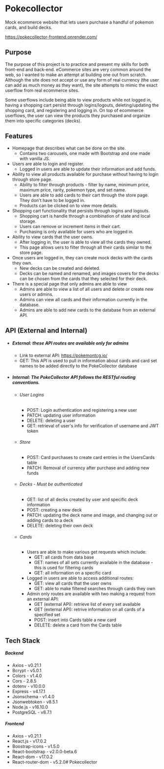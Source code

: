 **Pokecollector**
=====================================

Mock ecommerce website that lets users purchase a handful of pokemon cards, and build decks. 

https://pokecollector-frontend.onrender.com/

**Purpose**
---------------

The purpose of this project is to practice and present my skills for both front-end and back-end. eCommerce sites are very common around the web, so I wanted to make an attempt at building one out from scratch. Although the site does not accept or use any form of real currency (the user can add as much money as they want), the site attempts to mimic the exact userflow from real ecommerce sites. 

Some userflows include being able to view products while not logged in, having a shopping cart persist through logins/logouts, deleting/updating the shopping card, and registering and logging in. On top of ecommerce userflows, the user can view the products they purchased and organize them into specific categories (decks).

**Features**
---------------
- Homepage that describes what can be done on the site.
    - Contains two carousels, one made with Bootstrap and one made with vanilla JS.
- Users are able to login and register.
    - Logged in users are able to update their information and add funds.
- Ability to view all products available for purchase without having to login through store page.
    - Ability to filter through products - filter by name, minimum price, maximum price, rarity, pokemon type, and set name.
    - Users are able to add cards to their cart through the store page. They don't have to be logged in.
    - Products can be clicked on to view more details.
- Shopping cart functionality that persists through logins and logouts.
    - Shopping cart is handle through a combination of state and local storage.
    - Users can remove or increment items in their cart.
    - Purchasing is only available for users who are logged in.
- Ability to view cards that the user owns.
    - After logging in, the user is able to view all the cards they owned.
    - This page allows uers to filter through all their cards similar to the store page. 
- Once users are logged in, they can create mock decks with the cards they own.
    - New decks can be created and deleted.
    - Decks can be named and renamed, and images covers for the decks can be chosen from the cards that they selected for their deck.
- There is a special page that only admins are able to view
    - Admins are able to view a list of all users and delete or create new users or admins.
    - Admins can view all cards and their information currently in the database.
    - Admins are able to add new cards to the database from an external API. 

**API** (External and Internal)
---------------
- ##### External: these API routes are available only for admins
    - Link to external API: https://pokemontcg.io/
    - GET: This API is used to pull in information about cards and card set names to be added directly to the PokeCollector database
- ##### Internal: The PokeCollector API follows the RESTful routing conventions.
    - ###### User Logins
        - POST: Login authentication and registering a new user 
        - PATCH: updating user information
        - DELETE: deleting a user
        - GET: retrieval of user's info for verification of username and JWT token
    - ###### Store
        - POST: Card purchases to create card entries in the UsersCards table
        - PATCH: Removal of currency after purchase and adding new funds
    - ###### Decks - Must be authenticated
        - GET: list of all decks created by user and specific deck information
        - POST: creating a new deck
        - PATCH: updating the deck name and image, and changing out or adding cards to a deck 
        - DELETE: deleting their own deck
    - ###### Cards
        - Users are able to make various get requests which include: 
            - GET: all cards from data base
            - GET: names of all sets currently available in the database - this is used for filtering cards
            - GET: all information on a specific card
        - Logged in users are able to access additional routes:
            - GET: view all cards that the user owns
            - GET: able to make filtered searches through cards they own
        - Admin only routes are available with two making a request from an external API:
            - GET (external API): retrieve list of every set available
            - GET (external API): retrive information on all cards of a specified set
            - POST: insert into Cards table a new card
            - DELETE: delete a card from the Cards table
            
**Tech Stack**
---------------
##### Backend
- Axios - v0.21.1
- Bcrypt - v5.0.1
- Colors - v1.4.0
- Cors - 2.8.5
- dotenv - v10.0.0
- Express - v4.17.1
- Jsonschema - v1.4.0
- Jsonwebtoken - v8.5.1
- Node.js - v16.10.0
- PostgreSQL - v8.7.1
##### Frontend
- Axios - v0.21.1
- React.js - v17.0.2
- Boostrap-icons - v1.5.0
- React-bootstrap - v2.0.0-beta.6
- React-dom - v17.0.2
- React-router-dom - v5.2.0# Pokecollector

